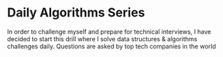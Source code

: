 # Daily Algorithms Series
In order to challenge myself and prepare for technical interviews, I have decided to start this drill where I solve data structures & algorithms challenges daily. Questions are asked by top tech companies in the world
